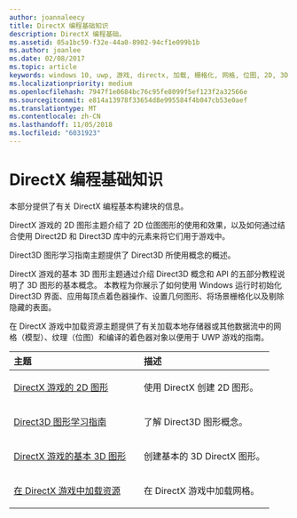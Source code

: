 ```yaml
---
author: joannaleecy
title: DirectX 编程基础知识
description: DirectX 编程基础。
ms.assetid: 05a1bc59-f32e-44a0-8902-94cf1e099b1b
ms.author: joanlee
ms.date: 02/08/2017
ms.topic: article
keywords: windows 10, uwp, 游戏, directx, 加载, 栅格化, 网格, 位图, 2D, 3D
ms.localizationpriority: medium
ms.openlocfilehash: 7947f1e0684bc76c95fe8099f5ef123f2a32566e
ms.sourcegitcommit: e814a13978f33654d8e995584f4b047cb53e0aef
ms.translationtype: MT
ms.contentlocale: zh-CN
ms.lasthandoff: 11/05/2018
ms.locfileid: "6031923"
---
```

# <a name="fundamentals-of-directx-programming"></a>DirectX 编程基础知识

本部分提供了有关 DirectX 编程基本构建块的信息。

DirectX 游戏的 2D 图形主题介绍了 2D 位图图形的使用和效果，以及如何通过结合使用 Direct2D 和 Direct3D 库中的元素来将它们用于游戏中。

Direct3D 图形学习指南主题提供了 Direct3D 所使用概念的概述。

DirectX 游戏的基本 3D 图形主题通过介绍 Direct3D 概念和 API 的五部分教程说明了 3D 图形的基本概念。 本教程为你展示了如何使用 Windows 运行时初始化 Direct3D 界面、应用每顶点着色器操作、设置几何图形、将场景栅格化以及剔除隐藏的表面。

在 DirectX 游戏中加载资源主题提供了有关加载本地存储器或其他数据流中的网格（模型）、纹理（位图）和编译的着色器对象以便用于 UWP 游戏的指南。

<table>
<colgroup>
<col width="50%" />
<col width="50%" />
</colgroup>
<thead>
<tr class="header">
<th align="left">主题</th>
<th align="left">描述</th>
</tr>
</thead>
<tbody>
<tr class="odd">
<td align="left"><p><a href="working-with-2d-graphics-in-your-directx-game.md">DirectX 游戏的 2D 图形</a></p></td>
<td align="left"><p>使用 DirectX 创建 2D 图形。</p></td>
</tr>
<tr class="even">
<td align="left"><p><a href="https://msdn.microsoft.com/windows/uwp/graphics-concepts/index">Direct3D 图形学习指南</a></p></td>
<td align="left"><p>了解 Direct3D 图形概念。</p></td>
</tr>
<tr class="odd">
<td align="left"><p><a href="an-introduction-to-3d-graphics-with-directx.md">DirectX 游戏的基本 3D 图形</a></p></td>
<td align="left"><p>创建基本的 3D DirectX 图形。</p></td>
</tr>
<tr class="even">
<td align="left"><p><a href="load-a-game-asset.md">在 DirectX 游戏中加载资源</a></p></td>
<td align="left"><p>在 DirectX 游戏中加载网格。</p></td>
</tr>
</tbody>
</table>